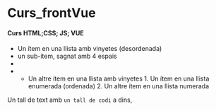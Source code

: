 # Curs_frontVue
#### Curs HTML;CSS; JS; VUE

* Un ítem en una llista amb vinyetes (desordenada) 
* un sub-ítem, sagnat amb 4 espais 
* 
* * Un altre ítem en una llista amb vinyetes 1. Un ítem en una llista enumerada (ordenada) 2. Un altre ítem en una llista numerada


Un tall de text amb `un tall de codi` a dins,
